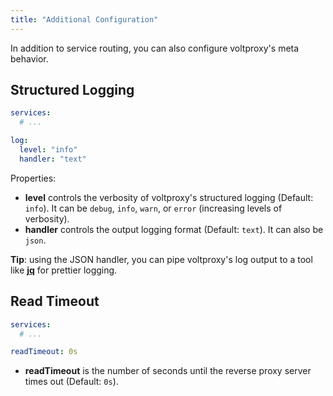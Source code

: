 ```yaml
---
title: "Additional Configuration"
---
```


In addition to service routing, you can also configure voltproxy's meta behavior.

## Structured Logging

```yaml
services:
  # ...

log:
  level: "info"
  handler: "text"
```

Properties:

- **level** controls the verbosity of voltproxy's structured logging (Default: `info`).
  It can be `debug`, `info`, `warn`, or `error` (increasing levels of verbosity).
- **handler** controls the output logging format (Default: `text`).
  It can also be `json`.

**Tip**: using the JSON handler, you can pipe voltproxy's log output to a tool like [**jq**](https://github.com/jqlang/jq) for prettier logging.

## Read Timeout

```yaml
services:
  # ...

readTimeout: 0s
```

- **readTimeout** is the number of seconds until the reverse proxy server times out (Default: `0s`).
